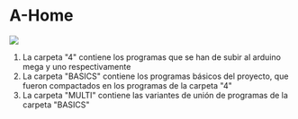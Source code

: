 # A-Home
<img src="![image](https://user-images.githubusercontent.com/31405248/114205256-65441880-995a-11eb-8a12-07e4bf350dcc.png)
"/>
  1) La carpeta "4" contiene los programas que se han de subir al arduino mega y uno respectivamente
  2) La carpeta "BASICS" contiene los programas básicos del proyecto, que fueron compactados en los programas de la carpeta "4"
  3) La carpeta "MULTI" contiene las variantes de unión de programas de la carpeta "BASICS"
